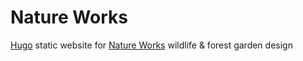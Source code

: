 # Nature Works

[Hugo](https://gohugo.io/) static website for [Nature Works](https://www.natureworks.org.uk/) wildlife & forest garden design
